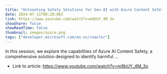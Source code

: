 ```yaml
---
title: "Unleashing Safety Solutions for Gen AI with Azure Content Safety | #MVPConnect"
date: 2024-07-11T00:28:06Z
link: https://www.youtube.com/watch?v=m9bUY_4M_3o
showShare: false
showReadTime: false
thumbnail: images/azure.png
tags: ["developer.microsoft.com/en-us/reactor"]
---
```

In this session, we explore the capabilities of Azure AI Content Safety, a comprehensive solution designed to identify harmful ...

- Link to article: https://www.youtube.com/watch?v=m9bUY_4M_3o